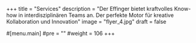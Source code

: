 +++
title = "Services"
description = "Der Effinger bietet kraftvolles Know-how in interdisziplinären Teams an. Der perfekte Motor für kreative Kollaboration und Innovation"
image = "flyer_4.jpg"
draft = false

#[menu.main]
#pre = "<i class='fa fa-tasks'></i>"
#weight = 106
+++
